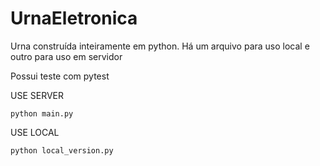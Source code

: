 # UrnaEletronica
Urna construída inteiramente em python. Há um arquivo para uso local e outro para uso em servidor

Possui teste com pytest

USE SERVER
```
python main.py
```

USE LOCAL
```
python local_version.py
```
